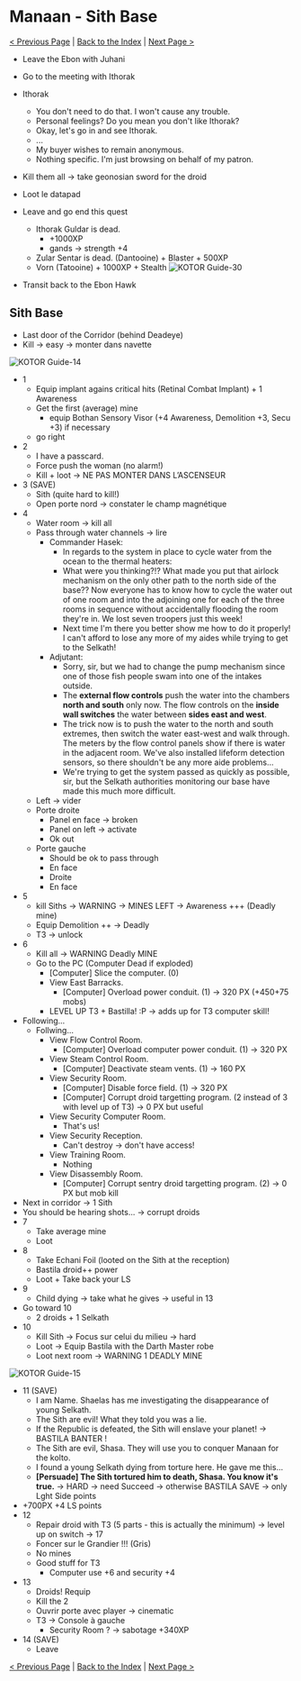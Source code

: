 
# Manaan - Sith Base

[< Previous Page](066_Tatooine.md)
| [Back to the Index](./000_Index.md)
| [Next Page >](./068_Manaan.md)



- Leave the Ebon with Juhani
- Go to the meeting with Ithorak

- Ithorak
    - You don't need to do that. I won't cause any trouble.
    - Personal feelings? Do you mean you don't like Ithorak?
    - Okay, let's go in and see Ithorak.
    - ...
    - My buyer wishes to remain anonymous.
    - Nothing specific. I'm just browsing on behalf of my patron.
- Kill them all -> take geonosian sword for the droid
- Loot le datapad
- Leave and go end this quest
    - Ithorak Guldar is dead.
        - +1000XP
        - gands -> strength +4
    - Zular Sentar is dead. (Dantooine) + Blaster + 500XP
    - Vorn (Tatooine) + 1000XP + Stealth
      ![KOTOR Guide-30](../resources/images/screenshots/KOTOR%20Guide-30.png)
- Transit back to the Ebon Hawk


## Sith Base

- Last door of the Corridor (behind Deadeye)
- Kill -> easy -> monter dans navette

![KOTOR Guide-14](../resources/images/screenshots/KOTOR%20Guide-14.targa)

- 1
    - Equip implant agains critical hits (Retinal Combat Implant) + 1 Awareness
    - Get the first (average) mine
      - equip Bothan Sensory Visor (+4 Awareness, Demolition +3, Secu +3) if necessary
    - go right
- 2
    - I have a passcard.
    - Force push the woman (no alarm!)
    - Kill + loot -> NE PAS MONTER DANS L’ASCENSEUR
- 3 (SAVE)
    - Sith (quite hard to kill!)
    - Open porte nord -> constater le champ magnétique
- 4
    - Water room -> kill all
    - Pass through water channels -> lire
        - Commander Hasek:
            - In regards to the system in place to cycle water from the ocean to the thermal heaters:
            - What were you thinking?!? What made you put that airlock mechanism on the only other path to the north side of the base?? Now everyone has to know how to cycle the water out of one room and into the adjoining one for each of the three rooms in sequence without accidentally flooding the room they're in. We lost seven troopers just this week!
            - Next time I'm there you better show me how to do it properly! I can't afford to lose any more of my aides while trying to get to the Selkath!
        - Adjutant:
            - Sorry, sir, but we had to change the pump mechanism since one of those fish people swam into one of the intakes outside.
            - The **external flow controls** push the water into the chambers **north and south** only now. The flow controls on the **inside wall switches** the water between **sides east and west**.
            - The trick now is to push the water to the north and south extremes, then switch the water east-west and walk through. The meters by the flow control panels show if there is water in the adjacent room. We've also installed lifeform detection sensors, so there shouldn't be any more aide problems...
            - We're trying to get the system passed as quickly as possible, sir, but the Selkath authorities monitoring our base have made this much more difficult.
    - Left -> vider
    - Porte droite
        - Panel en face -> broken
        - Panel on left -> activate
        - Ok out
    - Porte gauche
        - Should be ok to pass through
        - En face
        - Droite
        - En face
- 5
    - kill Siths -> WARNING -> MINES LEFT -> Awareness +++ (Deadly mine)
    - Equip Demolition ++ -> Deadly
    - T3 -> unlock
- 6
    - Kill all -> WARNING Deadly MINE
    - Go to the PC (Computer Dead if exploded)
        - [Computer] Slice the computer. (0)
        - View East Barracks.
            - [Computer] Overload power conduit. (1) -> 320 PX (+450+75 mobs)
        - LEVEL UP T3 + Bastilla! :P -> adds up for T3 computer skill!
- Following...
  - Follwing...
    - View Flow Control Room.
        - [Computer] Overload computer power conduit. (1) -> 320 PX
    - View Steam Control Room.
        - [Computer] Deactivate steam vents. (1) -> 160 PX
    - View Security Room.
        - [Computer] Disable force field. (1) -> 320 PX
        - [Computer] Corrupt droid targetting program. (2 instead of 3 with level up of T3) -> 0 PX but useful
    - View Security Computer Room.
        - That's us!
    - View Security Reception.
        - Can't destroy -> don't have access!
    - View Training Room.
        - Nothing        
    - View Disassembly Room.
        - [Computer] Corrupt sentry droid targetting program. (2) -> 0 PX but mob kill
- Next in corridor -> 1 Sith
- You should be hearing shots... -> corrupt droids
- 7
    - Take average mine
    - Loot
- 8
    - Take Echani Foil (looted on the Sith at the reception)
    - Bastila droid++ power
    - Loot + Take back your LS
- 9
    - Child dying -> take what he gives -> useful in 13
- Go toward 10
    - 2 droids + 1 Selkath
- 10
    - Kill Sith -> Focus sur celui du milieu -> hard
    - Loot -> Equip Bastila with the Darth Master robe
    - Loot next room -> WARNING 1 DEADLY MINE

![KOTOR Guide-15](../resources/images/screenshots/KOTOR%20Guide-15.png)

- 11 (SAVE)
	- I am Name. Shaelas has me investigating the disappearance of young Selkath.
	- The Sith are evil! What they told you was a lie.
	- If the Republic is defeated, the Sith will enslave your planet! -> BASTILA BANTER !
	- The Sith are evil, Shasa. They will use you to conquer Manaan for the kolto.
	- I found a young Selkath dying from torture here. He gave me this...
	- **[Persuade] The Sith tortured him to death, Shasa. You know it's true.** -> HARD
	    -> need Succeed -> otherwise BASTILA SAVE -> only Lght Side points
- +700PX +4 LS points
- 12
	- Repair droid with T3 (5 parts - this is actually the minimum) -> level up on switch -> 17
	- Foncer sur le Grandier !!! (Gris)
	- No mines
	- Good stuff for T3
		- Computer use +6 and security +4
- 13
    - Droids! Requip
	- Kill the 2
	- Ouvrir porte avec player -> cinematic
	- T3 -> Console à gauche
		- Security Room ? -> sabotage +340XP
- 14 (SAVE)
	- Leave



[< Previous Page](066_Tatooine.md)
| [Back to the Index](./000_Index.md)
| [Next Page >](./068_Manaan.md)
